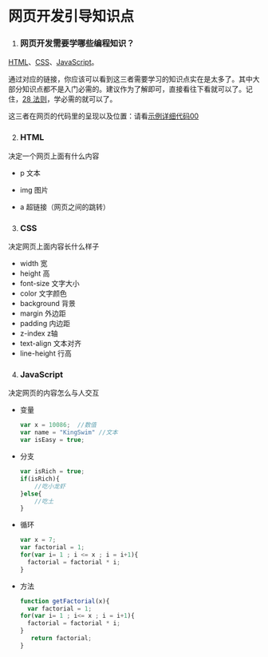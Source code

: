 # 网页开发引导知识点



1. ### 网页开发需要学哪些编程知识？

  [HTML](https://www.w3cschool.cn/html/)、[CSS](https://www.w3cschool.cn/css/)、[JavaScript](https://www.w3cschool.cn/javascript/)。

  通过对应的链接，你应该可以看到这三者需要学习的知识点实在是太多了。其中大部分知识点都不是入门必需的。建议作为了解即可，直接看往下看就可以了。记住，[28 法则](https://baike.baidu.com/item/28%E6%B3%95%E5%88%99/4524352)，学必需的就可以了。

  这三者在网页的代码里的呈现以及位置：请看[示例详细代码00](代码相关/demo00.html)

  

2. ### HTML

  决定一个网页上面有什么内容

  - p         文本

  - img     图片

  - a         超链接（网页之间的跳转）

    

3. ### CSS

  决定网页上面内容长什么样子

  - width                宽
  - height               高
  - font-size           文字大小
  - color                 文字颜色
  - background      背景 
  - margin              外边距 
  - padding            内边距
  - z-index              z轴
  - text-align           文本对齐
  - line-height         行高

4. ### JavaScript 

  决定网页的内容怎么与人交互

  - 变量

    ```javascript
    var x = 10086;  //数值
    var name = "KingSwim" //文本
    var isEasy = true;
    ```

  - 分支

    ```javascript
    var isRich = true;
    if(isRich){
        //吃小龙虾
    }else{
        //吃土
    }
    ```

    

  - 循环

    ```javascript
    var x = 7;
    var factorial = 1;
    for(var i= 1 ; i <= x ; i = i+1){
      factorial = factorial * i;
    }
    ```

    

  - 方法

    ```javascript
    function getFactorial(x){
      var factorial = 1;
    for(var i= 1 ; i<= x ; i = i+1){
      factorial = factorial * i;
    }
       return factorial;
    }
    ```

    
